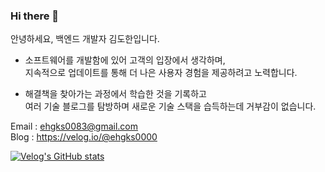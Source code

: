 ### Hi there 👋

안녕하세요, 백엔드 개발자 김도한입니다.    

* 소프트웨어를 개발함에 있어 고객의 입장에서 생각하며,     
  지속적으로 업데이트를 통해 더 나은 사용자 경험을 제공하려고 노력합니다.
  
* 해결책을 찾아가는 과정에서 학습한 것을 기록하고     
  여러 기술 블로그를 탐방하며 새로운 기술 스택을 습득하는데 거부감이 없습니다.
  
  

Email : ehgks0083@gmail.com    
Blog : https://velog.io/@ehgks0000



[![Velog's GitHub stats](https://velog-readme-stats.vercel.app/api/badge?name=ehgks)]([https://velog.io/@eungyeole](https://velog.io/@ehgks0000)https://velog.io/@ehgks0000) 
